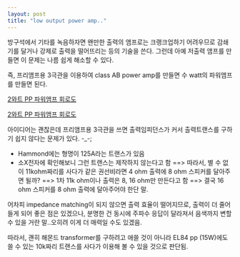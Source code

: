 ```yaml
---
layout: post
title: "low output power amp.."
---
```


방구석에서 기타를 녹음하자면 왠만한 출력의 앰프로는 크랭크업하기 어려우므로 감쇄기를 달거나 강제로 출력을 떨어뜨리는 등의 기술을 쓴다. 그런데 아예 저출력 앰프를 만들면 이 문제는 나름 쉽게 해소할 수 있다.

즉, 프리앰프용 3극관을 이용하여 class AB power amp를 만들면 수 watt의 파워앰프를 만들면 된다.

[2와트 PP 파워앰프 회로도](http://www.ax84.com/static/corepoweramps/2W_PP/AX84_2W_PP_Poweramp_Schematic.pdf)


[2와트 PP 파워앰프 회로도](http://www.ax84.com/static/corepoweramps/2W_PP/AX84_2W_PP_Poweramp_Schematic.pdf)


아이디어는 괜찮은데 프리앰프용 3극관을 쓰면 출력임피던스가 커서 출력트랜스를 구하기 쉽지 않다는 문제가 있다. -_-;

- Hammond에는 형명이 125A라는 트랜스가 있음
- 소X전자에 확인해보니 그런 트랜스는 제작하지 않는다고 함
==> 따라서, 별 수 없이 11kohm짜리를 사다가 같은 권선비라면 4 ohm 출력에 8 ohm 스피커를 달아주면 될까?
==> 1차 11k ohm이나 출력은 8, 16 ohm만 만든다고 함 ==> 결국 16 ohm 스피커를 8 ohm 출력에 달아주어야 한단 말.

어차피 impedance matching이 되지 않으면 출력 효율이 떨어지므로, 출력이 더 줄어들게 되어 좋은 점은 있겠으나, 분명한 건 동시에 주파수 응답이 달라져서 음색까지 변할 수 있을 거란 말..오히려 이게 더 매력일 수도 있겠음.

따라서, 괜히 해몬드 transformer를 구하려고 애쓸 것이 아니라 EL84 pp (15W)에도 쓸 수 있는 10k짜리 트랜스를 사다가 이용해 볼 수 있을 것으로 판단됨.



